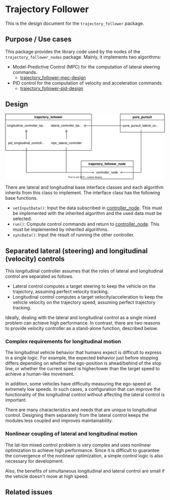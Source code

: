 # Trajectory Follower

This is the design document for the `trajectory_follower` package.

## Purpose / Use cases

<!-- Required -->
<!-- Things to consider:
    - Why did we implement this feature? -->

This package provides the library code used by the nodes of the `trajectory_follower_nodes` package.
Mainly, it implements two algorithms:

- Model-Predictive Control (MPC) for the computation of lateral steering commands.
  - [trajectory_follower-mpc-design](mpc_lateral_controller-design.md)
- PID control for the computation of velocity and acceleration commands.
  - [trajectory_follower-pid-design](pid_longitudinal_controller-design.md)

## Design

![Controller](../../trajectory_follower_nodes/design/media/Controller.drawio.svg)

There are lateral and longitudinal base interface classes and each algorithm inherits from this class to implement.
The interface class has the following base functions.

- `setInputData()`: Input the data subscribed in [controller_node](../../trajectory_follower_nodes/design/trajectory_follower-design.md). This must be implemented with the inherited algorithm and the used data must be selected.
- `run()`: Compute control commands and return to [controller_node](../../trajectory_follower_nodes/design/). This must be implemented by inherited algorithms.
- `syncData()`: Input the result of running the other controller.

## Separated lateral (steering) and longitudinal (velocity) controls

This longitudinal controller assumes that the roles of lateral and longitudinal control are separated as follows.

- Lateral control computes a target steering to keep the vehicle on the trajectory, assuming perfect velocity tracking.
- Longitudinal control computes a target velocity/acceleration to keep the vehicle velocity on the trajectory speed, assuming perfect trajectory tracking.

Ideally, dealing with the lateral and longitudinal control as a single mixed problem can achieve high performance. In contrast, there are two reasons to provide velocity controller as a stand-alone function, described below.

### Complex requirements for longitudinal motion

The longitudinal vehicle behavior that humans expect is difficult to express in a single logic. For example, the expected behavior just before stopping differs depending on whether the ego-position is ahead/behind of the stop line, or whether the current speed is higher/lower than the target speed to achieve a human-like movement.

In addition, some vehicles have difficulty measuring the ego-speed at extremely low speeds. In such cases, a configuration that can improve the functionality of the longitudinal control without affecting the lateral control is important.

There are many characteristics and needs that are unique to longitudinal control. Designing them separately from the lateral control keeps the modules less coupled and improves maintainability.

### Nonlinear coupling of lateral and longitudinal motion

The lat-lon mixed control problem is very complex and uses nonlinear optimization to achieve high performance. Since it is difficult to guarantee the convergence of the nonlinear optimization, a simple control logic is also necessary for development.

Also, the benefits of simultaneous longitudinal and lateral control are small if the vehicle doesn't move at high speed.

## Related issues

<!-- Required -->
